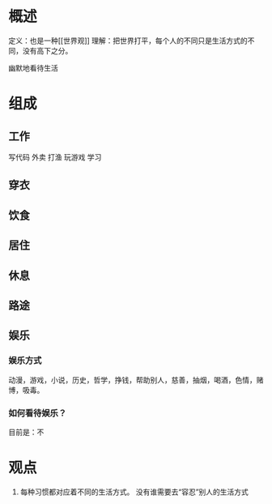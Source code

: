 # 概述
定义：也是一种[[世界观]]
理解：把世界打平，每个人的不同只是生活方式的不同，没有高下之分。

幽默地看待生活
# 组成
## 工作
写代码
外卖
打渔
玩游戏
学习
## 穿衣
## 饮食
## 居住
## 休息
## 路途
## 娱乐
### 娱乐方式
动漫，游戏，小说，历史，哲学，挣钱，帮助别人，慈善，抽烟，喝酒，色情，赌博，吸毒。
### 如何看待娱乐？
目前是：不 
# 观点
1. 每种习惯都对应着不同的生活方式。
	没有谁需要去“容忍”别人的生活方式